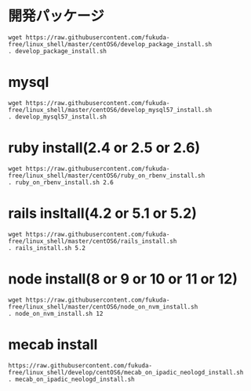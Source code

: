 
# 開発パッケージ
```
wget https://raw.githubusercontent.com/fukuda-free/linux_shell/master/centOS6/develop_package_install.sh
. develop_package_install.sh
```

# mysql
```
wget https://raw.githubusercontent.com/fukuda-free/linux_shell/master/centOS6/develop_mysql57_install.sh
. develop_mysql57_install.sh
```

# ruby install(2.4 or 2.5 or 2.6)
```
wget https://raw.githubusercontent.com/fukuda-free/linux_shell/master/centOS6/ruby_on_rbenv_install.sh
. ruby_on_rbenv_install.sh 2.6
```

# rails insltall(4.2 or 5.1 or 5.2)
```
wget https://raw.githubusercontent.com/fukuda-free/linux_shell/master/centOS6/rails_install.sh
. rails_install.sh 5.2
```

# node install(8 or 9 or 10 or 11 or 12)
```
wget https://raw.githubusercontent.com/fukuda-free/linux_shell/master/centOS6/node_on_nvm_install.sh
. node_on_nvm_install.sh 12
```


# mecab install
```
https://raw.githubusercontent.com/fukuda-free/linux_shell/develop/centOS6/mecab_on_ipadic_neologd_install.sh
. mecab_on_ipadic_neologd_install.sh
```
